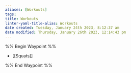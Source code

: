 ```yaml
---
aliases: [Workouts]
tags: 
title: Workouts
linter-yaml-title-alias: Workouts
date created: Tuesday, January 24th 2023, 8:12:37 am
date modified: Thursday, January 26th 2023, 12:14:43 pm
---
```


%% Begin Waypoint %%

- [[Squats]]

%% End Waypoint %%
